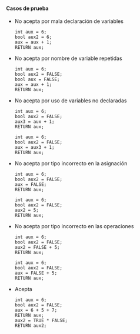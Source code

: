 #### Casos de prueba

- No acepta por mala declaración de variables

  ```
  int aux = 6;
  bool aux2 = 6;
  aux = aux + 1;
  RETURN aux;
  ```

- No acepta por nombre de variable repetidas

  ```
  int aux = 6;
  bool aux2 = FALSE;
  bool aux = FALSE;
  aux = aux + 1;
  RETURN aux;
  ```

- No acepta por uso de variables no declaradas

  ```
  int aux = 6;
  bool aux2 = FALSE;
  aux3 = aux + 1;
  RETURN aux;
  ```

  

  ```
  int aux = 6;
  bool aux2 = FALSE;
  aux = aux3 + 1;
  RETURN aux;
  ```

- No acepta por tipo incorrecto en la asignación

  ```
  int aux = 6;
  bool aux2 = FALSE;
  aux = FALSE;
  RETURN aux;
  ```

  ```
  int aux = 6;
  bool aux2 = FALSE;
  aux2 = 5;
  RETURN aux;
  ```

- No acepta por tipo incorrecto en las operaciones

  ```
  int aux = 6;
  bool aux2 = FALSE;
  aux2 = FALSE + 5;
  RETURN aux;
  ```

  ```
  int aux = 6;
  bool aux2 = FALSE;
  aux = FALSE + 5;
  RETURN aux;
  ```

- Acepta
  
  ```
  int aux = 6;
  bool aux2 = FALSE;
  aux = 6 + 5 + 7;
  RETURN aux;
  aux2 = TRUE * FALSE;
  RETURN aux2;
  ```